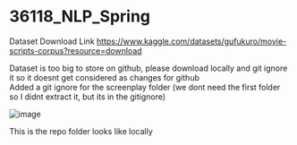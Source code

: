 # 36118_NLP_Spring

Dataset Download Link
https://www.kaggle.com/datasets/gufukuro/movie-scripts-corpus?resource=download  

Dataset is too big to store on github, please download locally and git ignore it so it doesnt get considered as changes for github  
Added a git ignore for the screenplay folder (we dont need the first folder so I didnt extract it, but its in the gitignore)  

![image](https://github.com/user-attachments/assets/ab7e4025-9c14-4b38-9482-80611a103013)  

This is the repo folder looks like locally
